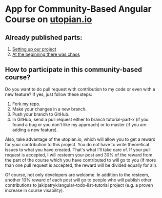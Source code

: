 # App for Community-Based Angular Course on [utopian.io](https://utopian.io/)

## Already published parts:
1. [Setting up our project](https://utopian.io/utopian-io/@jakipatryk/community-based-angular-course-from-scratch-setting-up-our-project)
2. [At the beginning there was chaos](https://utopian.io/utopian-io/@jakipatryk/cbac-2-at-the-beginning-there-was-chaos)

## How to participate in this community-based course?

Do you want to do pull request with contribution to my code or even with a new feature? If yes, just follow these steps:

1. Fork my repo.
2. Make your changes in a new branch.
3. Push your branch to GitHub.
4. In GitHub, send a pull request either to branch tutorial-part-x (if you found a bug or you don't like my approach) or to master (if you are adding a new feature).

Also, take advantage of the utopian.io, which will allow you to get a reward for your contribution to this project. You do not have to write theoretical issues to what you have created. That's what I'll take care of. If your pull request is accepted, I will resteem your post and 30% of the reward from the part of the course which you have contributed to will go to you (if more than one pull request is accepted, the reward will be divided equally for all).

Of course, not only developers are welcome. In addition to the resteem, another 10% reward of each post will go to people who will publish other contributions to jakipatryk/angular-todo-list-tutorial project (e.g. a proven increase in course visability).
